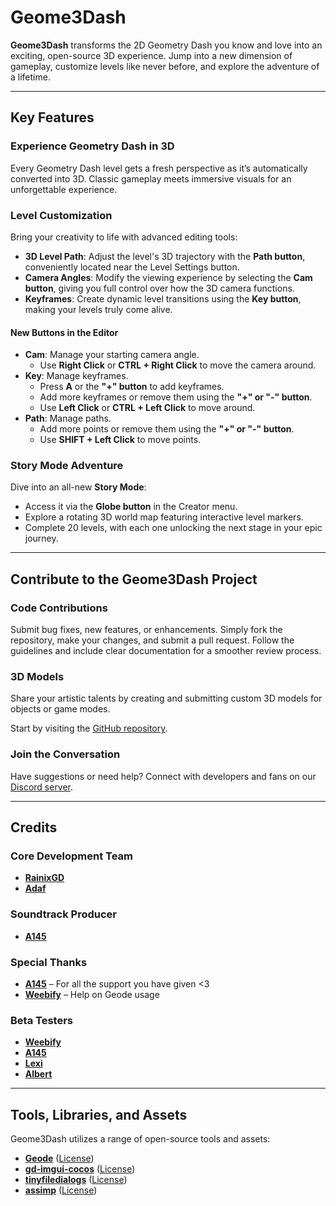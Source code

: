 # Geome3Dash  

**Geome3Dash** transforms the 2D Geometry Dash you know and love into an exciting, open-source 3D experience. Jump into a new dimension of gameplay, customize levels like never before, and explore the adventure of a lifetime.  

---

## Key Features  

### Experience Geometry Dash in 3D  
Every Geometry Dash level gets a fresh perspective as it’s automatically converted into 3D. Classic gameplay meets immersive visuals for an unforgettable experience.  

### Level Customization  
Bring your creativity to life with advanced editing tools:  
- **3D Level Path**: Adjust the level's 3D trajectory with the **Path button**, conveniently located near the Level Settings button.  
- **Camera Angles**: Modify the viewing experience by selecting the **Cam button**, giving you full control over how the 3D camera functions.  
- **Keyframes**: Create dynamic level transitions using the **Key button**, making your levels truly come alive.  

#### New Buttons in the Editor  
- **Cam**: Manage your starting camera angle.  
  - Use **Right Click** or **CTRL + Right Click** to move the camera around.  
- **Key**: Manage keyframes.  
  - Press **A** or the **"+" button** to add keyframes.  
  - Add more keyframes or remove them using the **"+" or "-" button**.  
  - Use **Left Click** or **CTRL + Left Click** to move around.  
- **Path**: Manage paths.  
  - Add more points or remove them using the **"+" or "-" button**.  
  - Use **SHIFT + Left Click** to move points.  

### Story Mode Adventure  
Dive into an all-new **Story Mode**:  
- Access it via the **Globe button** in the Creator menu.  
- Explore a rotating 3D world map featuring interactive level markers.  
- Complete 20 levels, with each one unlocking the next stage in your epic journey.  

---

## Contribute to the Geome3Dash Project  

### Code Contributions  
Submit bug fixes, new features, or enhancements. Simply fork the repository, make your changes, and submit a pull request. Follow the guidelines and include clear documentation for a smoother review process.  

### 3D Models  
Share your artistic talents by creating and submitting custom 3D models for objects or game modes.  

Start by visiting the [GitHub repository](https://github.com/adafcaefc/Geome3Dash/).  

### Join the Conversation  
Have suggestions or need help? Connect with developers and fans on our [Discord server](https://discord.gg/CAVBVgMnSD).  

---

## Credits  

### Core Development Team  
- **[RainixGD](https://www.youtube.com/@rainixgd)**  
- **[Adaf](https://www.youtube.com/@adaf3003)**  

### Soundtrack Producer  
- **[A145](https://www.youtube.com/@A145)**  

### Special Thanks  
- **[A145](https://www.youtube.com/@A145)** – For all the support you have given <3  
- **[Weebify](https://www.youtube.com/channel/UCAE-cJ-exfnSlq0Ddkd985g)** – Help on Geode usage  

### Beta Testers  
- **[Weebify](https://www.youtube.com/channel/UCAE-cJ-exfnSlq0Ddkd985g)**  
- **[A145](https://www.youtube.com/@A145)**  
- **[Lexi](https://github.com/KontrollFreek)**  
- **[Albert](https://github.com/covernts)**  

---

## Tools, Libraries, and Assets  

Geome3Dash utilizes a range of open-source tools and assets:  

- **[Geode](https://github.com/orgs/geode-sdk/people)** ([License](https://github.com/geode-sdk/geode/blob/main/LICENSE.txt))  
- **[gd-imgui-cocos](https://github.com/matcool/gd-imgui-cocos/tree/geode)** ([License](https://github.com/matcool/gd-imgui-cocos/blob/geode/LICENSE))  
- **[tinyfiledialogs](https://sourceforge.net/projects/tinyfiledialogs)** ([License](https://sourceforge.net/projects/tinyfiledialogs/files/README.txt/download))  
- **[assimp](https://github.com/assimp/assimp)** ([License](https://github.com/assimp/assimp/blob/master/LICENSE))  
